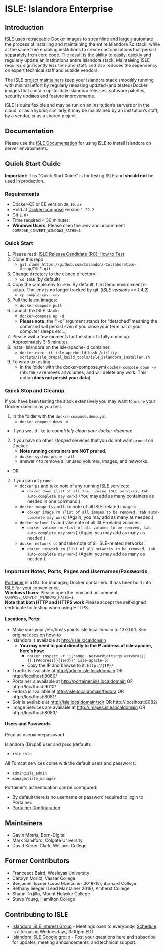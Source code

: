 # ISLE: Islandora Enterprise

## Introduction
ISLE uses replaceable Docker images to streamline and largely automate the process of installing and maintaining the entire Islandora 7.x stack, while at the same time enabling institutions to create customizations that persist separately from core code. The result is the ability to easily, quickly and regularly update an institution’s entire Islandora stack. Maintaining ISLE requires significantly less time and staff, and also reduces the dependency on expert technical staff and outside vendors.

The ISLE [project maintainers](#maintainers) keep your Islandora stack smoothly running with minimal effort by regularly releasing updated (and tested) Docker images that contain up-to-date Islandora releases, software patches, security updates and feature improvements.

ISLE is quite flexible and may be run on an institution’s servers or in the cloud, or as a hybrid; similarly, it may be maintained by an institution’s staff, by a vendor, or as a shared project.

## Documentation
Please use the [ISLE Documentation](https://islandora-collaboration-group.github.io/ISLE) for using ISLE to install Islandora on server environments.

## Quick Start Guide
**Important:** This "Quick Start Guide" is for testing ISLE and **should not** be used in production.

### Requirements  
* Docker-CE or EE version `20.10.x`+
* Hold at [Docker-compose](https://docs.docker.com/compose/install/) version `1.29.2`
* Git `2.0+`
* Time required < 30 minutes.
* **Windows Users**: Please open the .env and uncomment `COMPOSE_CONVERT_WINDOWS_PATHS=1`

### Quick Start
1. Please read: [ISLE Release Candidate (RC): How to Test](https://docs.google.com/document/d/1VUiI_bXo6SLqqUjmInVjBg3-cs40Vj7I_92txjFUoQg/edit#heading=h.1e4943m60lsh)
2. Clone this repo
    - `git clone https://github.com/Islandora-Collaboration-Group/ISLE.git`
3. Change directory to the cloned directory:
    - `cd ISLE` (by default)
4. Copy the sample.env to .env. By default, the Demo environment is setup. The .env is no longer tracked by git. (_ISLE versions =< 1.4.2_)
    - `cp sample.env .env`
5. Pull the latest images:
    - `docker-compose pull`
6. Launch the ISLE stack:
    - `docker-compose up -d`
    * **Please note:** the “ -d” argument stands for “detached” meaning the command will persist even if you close your terminal or your computer sleeps etc…)
7. Please wait a few moments for the stack to fully come up.  Approximately 3-5 minutes.
8. Install Islandora on the isle-apache-ld container:
    - `docker exec -it isle-apache-ld bash /utility-scripts/isle_drupal_build_tools/isle_islandora_installer.sh`
9. To wrap up testing:
    - In the folder with the docker-compose.yml `docker-compose down -v` (nb: the -v removes all volumes, and will delete any work. This option **does not persist your data**)

### Quick Stop and Cleanup 
If you have been testing the stack extensively you may want to `prune` your Docker daemon as you test.
1. In the folder with the `docker-compose.demo.yml`
    - `docker-compose down -v`
- If you would like to *completely clean your docker-daemon*:
2. If you have no other _stopped_ services that you do not want `pruned` on Docker:
    - **Note running containers are NOT pruned.**
    - `docker system prune --all`
    - answer `Y` to remove all unused volumes, images, and networks.
- OR
2. If you cannot `prune`:
    - `docker ps` and take note of any running ISLE services:
        - `docker down {list of all the running ISLE services, tab auto-complete may work}` (You may add as many containers as needed in one command.)
    - `docker image ls` and take note of all ISLE-related images:
        - `docker image rm {list of all images to be removed, tab auto-complete may work}` (Again, you may add as many as needed.)
    - `docker volume ls` and take note of all ISLE-related volumes:
        - `docker volume rm {list of all volumes to be removed, tab auto-complete may work}` (Again, you may add as many as needed.)
    - `docker network ls` and take note of all ISLE-related networks:
        - `docker network rm {list of all networks to be removed, tab auto-complete may work}` (Again, you may add as many as needed.)

### Important Notes, Ports, Pages and Usernames/Passwords
[Portainer](https://portainer.io/) is a GUI for managing Docker containers. It has been built into ISLE for your convenience.  
**Windows Users**: Please open the .env and uncomment `COMPOSE_CONVERT_WINDOWS_PATHS=1`  
**Note that both HTTP and HTTPS work** Please accept the self-signed certificate for testing when using HTTPS.

#### Locations, Ports:
* Make sure your /etc/hosts points isle.localdomain to 127.0.0.1. See original docs on [how-to](docs/install/install-demo-edit-hosts-file.md)
* Islandora is available at http://isle.localdomain
  * **You may need to point directly to the IP address of isle-apache, here's how:**
    - `docker inspect -f '{{range .NetworkSettings.Networks}}{{.IPAddress}}{{end}}' isle-apache-ld`
    - Copy the IP and browse to it.  `http://{IP}/`
* Traefik is available at http://admin.isle.localdomain OR http://localhost:8080/
* Portainer is available at http://portainer.isle.localdomain OR http://localhost:9010/
* Fedora is available at http://isle.localdomain/fedora OR http://localhost:8081/
* Solr is available at http://isle.localdomain/solr OR http://localhost:8082/
* Image Services are available at http://images.isle.localdomain OR http://localhost:8083/

#### Users and Passwords
Read as username:password

Islandora (Drupal) user and pass (default):
 * `isle`:`isle`

All Tomcat services come with the default users and passwords:
* `admin`:`isle_admin`
* `manager`:`isle_manager`

Portainer's authentication can be configured:
* By default there is no username or password required to login to Portainer.
* [Portainer Configuration](https://portainer.readthedocs.io/en/stable/configuration.html)

## Maintainers
* Gavin Morris, Born-Digital
* Mark Sandford, Colgate University
* David Keiser-Clark, Williams College

## Former Contributors
* Francesca Baird, Wesleyan University
* Carolyn Moritz, Vassar College
* Benjamin Rosner (Lead Maintainer 2018-19), Barnard College
* Bethany Seeger (Lead Maintainer 2019), Amherst College
* Shaun Trujillo, Mount Holyoke College
* Steve Young, Hamilton College

## Contributing to ISLE
* [Islandora ISLE Interest Group](https://github.com/islandora-interest-groups/Islandora-ISLE-Interest-Group) - Meetings open to everybody! [Schedule](https://github.com/islandora-interest-groups/Islandora-ISLE-Interest-Group/#how-to-join) is alternating Wednesdays, 3:00pm EDT
* [Islandora ISLE Google group](https://groups.google.com/forum/#!forum/islandora-isle) - Post your questions here and subscribe for updates, meeting announcements, and technical support.
